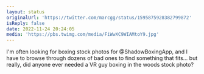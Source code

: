 ```yaml
---
layout: status
originalUrl: 'https://twitter.com/marcgg/status/1595875928382799872'
isReply: false
date: 2022-11-24 20:24:05
media: 'https://pbs.twimg.com/media/FiWwXC9WIAMtoY9.jpg'
---
```


I'm often looking for boxing stock photos for @ShadowBoxingApp, and I have to browse through dozens of bad ones to find something that fits... but really, did anyone ever needed a VR guy boxing in the woods stock photo? 
